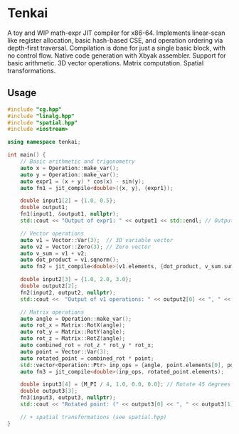# Tenkai
A toy and WIP math-expr JIT compiler for x86-64.
Implements linear-scan like register allocation, basic hash-based CSE, and operation ordering via depth-first traversal.
Compilation is done for just a single basic block, with no control flow.
Native code generation with Xbyak assembler.
Support for basic arithmetic. 3D vector operations. Matrix computation. Spatial transformations.

## Usage
```cpp
#include "cg.hpp"
#include "linalg.hpp"
#include "spatial.hpp"
#include <iostream>

using namespace tenkai;

int main() {
    // Basic arithmetic and trigonometry
    auto x = Operation::make_var();
    auto y = Operation::make_var();
    auto expr1 = (x + y) * cos(x) - sin(y);
    auto fn1 = jit_compile<double>({x, y}, {expr1});

    double input1[2] = {1.0, 0.5};
    double output1;
    fn1(input1, &output1, nullptr);
    std::cout << "Output of expr1: " << output1 << std::endl; // Output: 0.331028

    // Vector operations
    auto v1 = Vector::Var(3);  // 3D variable vector
    auto v2 = Vector::Zero(3); // Zero vector
    auto v_sum = v1 + v2;
    auto dot_product = v1.sqnorm();
    auto fn2 = jit_compile<double>(v1.elements, {dot_product, v_sum.sum()});

    double input2[3] = {1.0, 2.0, 3.0};
    double output2[2];
    fn2(input2, output2, nullptr);
    std::cout <<  "Output of v1 operations: " << output2[0] << ", " << output2[1] << std::endl; // Output: 14.0, 6.0

    // Matrix operations
    auto angle = Operation::make_var();
    auto rot_x = Matrix::RotX(angle);
    auto rot_y = Matrix::RotY(angle);
    auto rot_z = Matrix::RotZ(angle);
    auto combined_rot = rot_z * rot_y * rot_x;
    auto point = Vector::Var(3);
    auto rotated_point = combined_rot * point;
    std::vector<Operation::Ptr> inp_ops = {angle, point.elements[0], point.elements[1], point.elements[2]};
    auto fn3 = jit_compile<double>(inp_ops, rotated_point.elements);

    double input3[4] = {M_PI / 4, 1.0, 0.0, 0.0}; // Rotate 45 degrees around Z-axis
    double output3[3];
    fn3(input3, output3, nullptr);
    std::cout << "Rotated point: (" << output3[0] << ", " << output3[1] << ", " << output3[2] << ")" << std::endl;  // Output: (0.5, -0.5, 0.707107)

    // + spatial transformations (see spatial.hpp)
}
```
